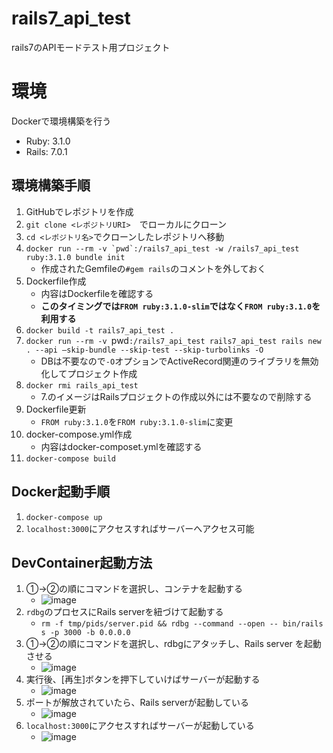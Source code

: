 # rails7_api_test
rails7のAPIモードテスト用プロジェクト

# 環境
Dockerで環境構築を行う
* Ruby: 3.1.0
* Rails: 7.0.1

## 環境構築手順
1. GitHubでレポジトリを作成
2. `git clone <レポジトリURI>`　でローカルにクローン
3. `cd <レポジトリ名>`でクローンしたレポジトリへ移動
4. ```docker run --rm -v `pwd`:/rails7_api_test -w /rails7_api_test ruby:3.1.0 bundle init```
    * 作成されたGemfileの`#gem rails`のコメントを外しておく
5. Dockerfile作成
    * 内容はDockerfileを確認する
    * **このタイミングでは`FROM ruby:3.1.0-slim`ではなく`FROM ruby:3.1.0`を利用する**
6. `docker build -t rails7_api_test .`
7. `docker run --rm -v `pwd`:/rails7_api_test rails7_api_test rails new . --api –skip-bundle --skip-test --skip-turbolinks -O`
    * DBは不要なので`-O`オプションでActiveRecord関連のライブラリを無効化してプロジェクト作成
8. `docker rmi rails_api_test`
    * 7.のイメージはRailsプロジェクトの作成以外には不要なので削除する
9. Dockerfile更新
    * `FROM ruby:3.1.0`を`FROM ruby:3.1.0-slim`に変更
11. docker-compose.yml作成
    * 内容はdocker-composet.ymlを確認する
12. `docker-compose build`

## Docker起動手順
1. `docker-compose up`
2. `localhost:3000`にアクセスすればサーバーへアクセス可能

## DevContainer起動方法
1. ①->②の順にコマンドを選択し、コンテナを起動する
    * ![image](https://user-images.githubusercontent.com/16306537/159122332-0e2a92a6-c4ad-4511-8d30-39cd669d4fd9.png)
2. `rdbg`のプロセスにRails serverを紐づけて起動する
    * `rm -f tmp/pids/server.pid && rdbg --command --open -- bin/rails s -p 3000 -b 0.0.0.0`
3. ①->②の順にコマンドを選択し、rdbgにアタッチし、Rails server を起動させる
    * ![image](https://user-images.githubusercontent.com/16306537/159122725-2885951d-bd8c-4bba-a9ad-61709017f595.png)
4. 実行後、[再生]ボタンを押下していけばサーバーが起動する
    * ![image](https://user-images.githubusercontent.com/16306537/159122931-5329d480-8d53-47cd-8846-38e1e9c3c084.png)
5. ポートが解放されていたら、Rails serverが起動している
    * ![image](https://user-images.githubusercontent.com/16306537/159123015-d538852b-c5dc-414f-a5c1-ee385d00e9e3.png)
6. `localhost:3000`にアクセスすればサーバーが起動している
    * ![image](https://user-images.githubusercontent.com/16306537/159123055-4ca0027a-0a58-4b84-9c02-1f08aad5a127.png)
